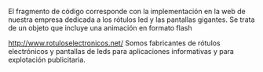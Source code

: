 El fragmento de código corresponde con la implementación en la web de nuestra empresa dedicada a los rótulos led y las pantallas gigantes. Se trata de un objeto que incluye una animación en formato flash



http://www.rotuloselectronicos.net/
Somos fabricantes de rótulos electrónicos y pantallas de leds para aplicaciones informativas y para explotación publicitaria.
